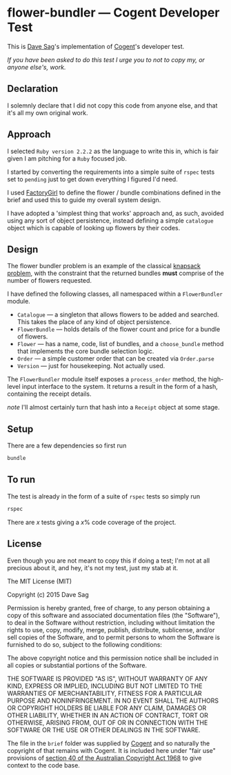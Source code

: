 # flower-bundler — Cogent Developer Test

This is [Dave Sag](http://cv.davesag.com)'s implementation of [Cogent](http://www.cogent.co)'s developer test.

*If you have been asked to do this test I urge you to not to copy my, or anyone else's, work.*

## Declaration

I solemnly declare that I did not copy this code from anyone else, and that it's all my own original  work.

## Approach

I selected `Ruby version 2.2.2` as the language to write this in, which is fair given I am pitching for a `Ruby` focused job.

I started by converting the requirements into a simple suite of `rspec` tests set to `pending` just to get down everything I figured I'd need.

I used [FactoryGirl]() to define the flower / bundle combinations defined in the brief and used this to guide my overall system design.

I have adopted a 'simplest thing that works' approach and, as such, avoided using any sort of object persistence, instead defining a simple `catalogue` object which is capable of looking up flowers by their codes.

## Design

The flower bundler problem is an example of the classical [knapsack problem](http://en.wikipedia.org/wiki/Knapsack_problem), with the constraint that the returned bundles **must** comprise of the number of flowers requested.

I have defined the following classes, all namespaced within a `FlowerBundler` module.

* `Catalogue` — a singleton that allows flowers to be added and searched.  This takes the place of any kind of object persistence.
* `FlowerBundle` — holds details of the flower count and price for a bundle of flowers.
* `Flower` — has a name, code, list of bundles, and a `choose_bundle` method that implements the core bundle selection logic.
* `Order` — a simple customer order that can be created via `Order.parse`
* `Version` — just for housekeeping. Not actually used.

The `FlowerBundler` module itself exposes a `process_order` method, the high-level input interface to the system. It returns a result in the form of a hash, containing the receipt details.

_note_ I'll almost certainly turn that hash into a `Receipt` object at some stage.

## Setup

There are a few dependencies so first run

```sh
bundle
```

## To run

The test is already in the form of a suite of `rspec` tests so simply run

```sh
rspec
```

There are _x_ tests giving a _x_% code coverage of the project.

## License

Even though you are not meant to copy this if doing a test; I'm not at all precious about it, and hey, it's not my test, just my stab at it.

The MIT License (MIT)

Copyright (c) 2015 Dave Sag

Permission is hereby granted, free of charge, to any person obtaining a copy
of this software and associated documentation files (the "Software"), to deal
in the Software without restriction, including without limitation the rights
to use, copy, modify, merge, publish, distribute, sublicense, and/or sell
copies of the Software, and to permit persons to whom the Software is
furnished to do so, subject to the following conditions:

The above copyright notice and this permission notice shall be included in all
copies or substantial portions of the Software.

THE SOFTWARE IS PROVIDED "AS IS", WITHOUT WARRANTY OF ANY KIND, EXPRESS OR
IMPLIED, INCLUDING BUT NOT LIMITED TO THE WARRANTIES OF MERCHANTABILITY,
FITNESS FOR A PARTICULAR PURPOSE AND NONINFRINGEMENT. IN NO EVENT SHALL THE
AUTHORS OR COPYRIGHT HOLDERS BE LIABLE FOR ANY CLAIM, DAMAGES OR OTHER
LIABILITY, WHETHER IN AN ACTION OF CONTRACT, TORT OR OTHERWISE, ARISING FROM,
OUT OF OR IN CONNECTION WITH THE SOFTWARE OR THE USE OR OTHER DEALINGS IN THE
SOFTWARE.

The file in the `brief` folder was supplied by [Cogent](http://www.cogent.co) and so naturally the copyright of that remains with Cogent. It is included here under "fair use" provisions of [section 40 of the Australian Copyright Act 1968](http://www.austlii.edu.au/au/legis/cth/consol_act/ca1968133/s40.html) to give context to the code base.
